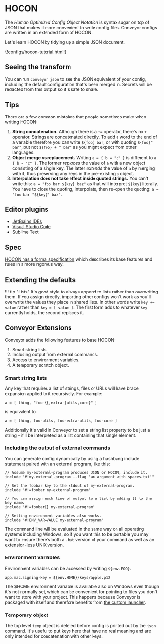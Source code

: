 # HOCON

The _Human Optimized Config Object Notation_ is syntax sugar on top of JSON that makes it more convenient to write config files. Conveyor
configs are written in an extended form of HOCON.

Let's learn HOCON by tidying up a simple JSON document.

{!configs/hocon-tutorial.html!}

## Seeing the transform

You can run `conveyor json` to see the JSON equivalent of your config, including the default configuration that's been merged in. Secrets
will be redacted from this output so it's safe to share.

## Tips

There are a few common mistakes that people sometimes make when writing HOCON:

1. **String concatenation.** Although there is a `+=` operator, there's no `+` operator. Strings are concatenated directly. To add a word to the end of a variable therefore you can write `${foo} bar`, or with quoting `${foo}" bar"`, but not `${foo} + " bar"` as you might expect from other languages.
2. **Object merge vs replacement.** Writing `a = { b = "c" }` is different to `a { b = "c" }`. The former _replaces_ the value of `a` with a new object consisting of a single key. The latter _extends_ the value of `a` by merging with it, thus preserving any keys in the pre-existing `a` object.
3. **Interpolation does not take effect inside quoted strings.** You can't write this: `a = "foo bar ${key} baz"` as that will interpret `${key}` literally. You have to close the quoting, interpolate, then re-open the quoting: `a = "foo bar "${key}" baz"`. 

## Editor plugins

* [JetBrains IDEs](https://plugins.jetbrains.com/plugin/10481-hocon)
* [Visual Studio Code](https://marketplace.visualstudio.com/items?itemName=sabieber.HOCON)
* [Sublime Text](https://packagecontrol.io/packages/HOCON%20Syntax%20Highlighting)

## Spec

[HOCON has a formal specification](hocon-spec.md) which describes its base features and rules in a more rigorous way.

## Extending the defaults

!!! tip "Lists"
    It's good style to always append to lists rather than overwriting them. If you assign directly, importing other configs won't work as you'll overwrite the values they place in shared lists. In other words write `key += value` rather than `key = [ value ]`. The first form adds to whatever `key` currently holds, the second replaces it.

## Conveyor Extensions

Conveyor adds the following features to base HOCON:

1. Smart string lists.
2. Including output from external commands.
3. Access to environment variables.
4. A temporary scratch object.

### Smart string lists

Any key that requires a list of strings, files or URLs will have brace expansion applied to it recursively. For example:

```
a = [ thing, "foo-{{,extra-}utils,core}" ]
```

is equivalent to 

```
a = [ thing, foo-utils, foo-extra-utils, foo-core ]
```

Additionally it's valid in Conveyor to set a string list property to be just a string - it'll be interpreted as a list containing that single element.

### Including the output of external commands

You can generate config dynamically by using a hashbang include statement paired with an external program, like this:

```
// Assume my-external-program produces JSON or HOCON, include it.
include "#!my-external-program --flag 'an argument with spaces.txt'"

// Set the foobar key to the stdout of my-external-program.
include "#!=foobar my-external-program"

// You can assign each line of output to a list by adding [] to the key name.
include "#!=foobar[] my-external-program" 

// Setting environment variables also works.
include "#!ENV_VAR=VALUE my-external-program"
```

The command line will be evaluated in the same way on all operating systems including Windows, so if you want this to be portable you may want to ensure there's both a `.bat` version of your command as well as an extension-less UNIX version.

### Environment variables

Environment variables can be accessed by writing `${env.FOO}`.

```
app.mac.signing-key = ${env.HOME}/keys/apple.p12
```

The $HOME environment variable is available also on Windows even though it's not normally set, which can be convenient for pointing to files you don't want to store with your project. This happens because Conveyor is packaged with itself and therefore benefits from [the custom launcher](jvm.md#launcher-features).

### Temporary object

The top level `temp` object is deleted before config is printed out by the `json` command. It's useful to put keys here that have no real meaning and are only intended for concatenation with other keys.
